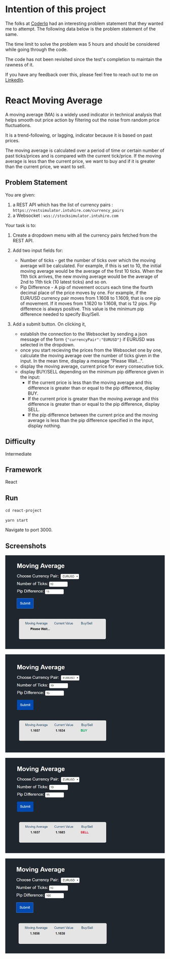 # Intention of this project

The folks at [CoderIq](https://coderiq.io) had an interesting problem statement that they wanted me to attempt.
The following data below is the problem statement of the same.

The time limit to solve the problem was 5 hours and should be considered while going through the code.

The code has not been revisited since the test's completion to maintain the rawness of it.

If you have any feedback over this, please feel free to reach out to me on [LinkedIn](https://www.linkedin.com/in/toshsharma/).

# React Moving Average

A moving average (MA) is a widely used indicator in technical analysis that helps smooth out price action by filtering out the noise from random price fluctuations. 

It is a trend-following, or lagging, indicator because it is based on past prices.

The moving average is calculated over a period of time or certain number of past ticks/prices and is compared with the current tick/price. If the moving average is less than the current price, we want to buy and if it is greater than the current price, we want to sell.

## Problem Statement

You are given:

1. a REST API which has the list of currency pairs : `https://restsimulator.intuhire.com/currency_pairs`
2. a Websocket : `wss://stocksimulator.intuhire.com`

Your task is to: 

1. Create a dropdown menu with all the currency pairs fetched from the REST API.

2. Add two input fields for:
    * Number of ticks - get the number of ticks over which the moving average will be calculated. For example, if this is set to 10, the initial moving average would be the average of the first 10 ticks. When the 11th tick arrives, the new moving average would be the average of 2nd to 11th tick (10 latest ticks) and so on.
    * Pip Difference - A pip of movement occurs each time the fourth decimal place of the price moves by one. For example, if the EUR/USD currency pair moves from 1.1608 to 1.1609, that is one pip of movement. If it moves from 1.1620 to 1.1608, that is 12 pips. Pip difference is always positive. This value is the minimum pip difference needed to specify Buy/Sell.

3. Add a submit button. On clicking it, 
    * establish the connection to the Websocket by sending a json message of the form `{"currencyPair":"EURUSD"}` if EURUSD was selected in the dropdown.
    * once you start recieving the prices from the Websocket one by one, calculate the moving average over the number of ticks given in the input. In the mean time, display a message "Please Wait...".
    * display the moving average, current price for every consecutive tick.
    * display BUY/SELL depending on the minimum pip difference given in the input:
        * If the current price is less than the moving average and this difference is greater than or equal to the pip difference, display BUY.  
        * If the current price is greater than the moving average and this difference is greater than or equal to the pip difference, display SELL.  
        * If the pip difference between the current price and the moving average is less than the pip difference specified in the input, display nothing.

## Difficulty

Intermediate

## Framework

React

## Run

`cd react-project`

`yarn start` 

Navigate to port 3000. 

## Screenshots

![](screenshots/calcmavg.JPG)

![](screenshots/buy.JPG)

![](screenshots/sell.JPG)

![](screenshots/none.JPG)
